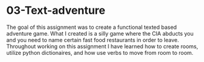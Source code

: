 # 03-Text-adventure
The goal of this assignment was to create a functional texted based adventure game. What I created is a silly game where the CIA abducts you and you need to name certain fast food restaurants in order to leave. Throughout working on this assignment I have learned how to create rooms, utilize python dictionaires, and how use verbs to move from room to room. 
